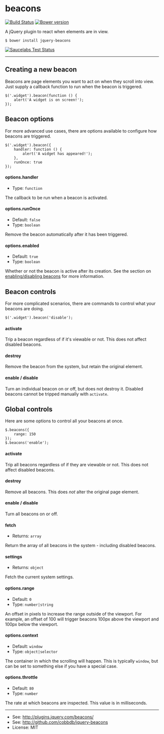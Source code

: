 # beacons

[![Build Status](https://travis-ci.org/cobbdb/jquery-beacons.svg?branch=master)](https://travis-ci.org/cobbdb/jquery-beacons) [![Bower version](https://badge.fury.io/bo/jquery-beacons.svg)](http://badge.fury.io/bo/jquery-beacons)

A jQuery plugin to react when elements are in view.

    $ bower install jquery-beacons

[![Saucelabs Test Status](https://saucelabs.com/browser-matrix/jquery-beacons.svg?branch=master)](https://saucelabs.com/u/jquery-beacons)

-------------
## Creating a new beacon
Beacons are page elements you want to act on when they scroll into view.
Just supply a callback function to run when the beacon is triggered.

    $('.widget').beacon(function () {
        alert('A widget is on screen!');
    });

## Beacon options
For more advanced use cases, there are options available to configure how beacons are triggered.

    $('.widget').beacon({
        handler: function () {
            alert('A widget has appeared!');
        },
        runOnce: true
    });

#### options.handler
* Type: ```function```

The callback to be run when a beacon is activated.

#### options.runOnce
* Default: ```false```
* Type: ```boolean```

Remove the beacon automatically after it has been triggered.

#### options.enabled
* Default: ```true```
* Type: ```boolean```

Whether or not the beacon is active after its creation. See the section on [enabling/disabling beacons](#con_enable) for more information.

## Beacon controls
For more complicated scenarios, there are commands to control what your beacons are doing.

    $('.widget').beacon('disable');

#### activate
Trip a beacon regardless of if it's viewable or not. This does
not affect disabled beacons.

#### destroy
Remove the beacon from the system, but retain the original element.

#### enable / disable <a name="con_enable"></a>
Turn an individual beacon on or off, but does not destroy it. Disabled beacons cannot
be tripped manually with `activate`.

## Global controls
Here are some options to control all your beacons at once.

    $.beacons({
        range: 150
    });
    $.beacons('enable');

#### activate
Trip all beacons regardless of if they are viewable or not. This does not
affect disabled beacons.

#### destroy
Remove all beacons. This does *not* alter the original page element.

#### enable / disable
Turn all beacons on or off.

#### fetch
* Returns: ```array```

Return the array of all beacons in the system - including disabled beacons.

#### settings
* Returns: ```object```

Fetch the current system settings.

#### options.range
* Default: ```0```
* Type: ```number|string```

An offset in pixels to increase the range outside of the viewport.
For example, an offset of 100 will trigger beacons 100px above the viewport and 100px below the viewport.

#### options.context
* Default: ```window```
* Type: ```object|selector```

The container in which the scrolling will happen.
This is typically ```window```, but can be set to something else if you have a special case.

#### options.throttle
* Default: ```80```
* Type: ```number```

The rate at which beacons are inspected. This value is in milliseconds.

---------
* See: http://plugins.jquery.com/beacons/
* See: http://github.com/cobbdb/jquery-beacons
* License: MIT

